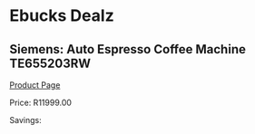 
# Ebucks Dealz
## Siemens: Auto Espresso Coffee Machine TE655203RW
[Product Page](https://www.ebucks.com/web/shop/productSelected.do?prodId=1158934123&catId=704984897)

Price: R11999.00

Savings: 


	